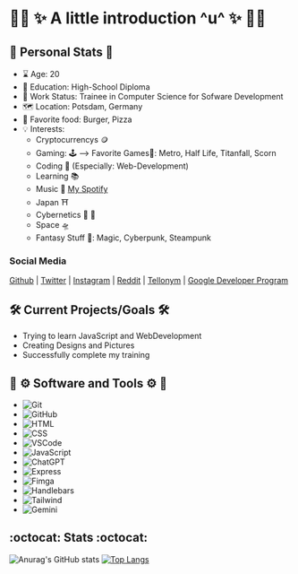 # :rainbow_flag: :sparkles: A little introduction ^u^ :sparkles: :rainbow_flag: #

:bust_in_silhouette: Personal Stats :bust_in_silhouette:
---
- :hourglass: Age: 20
- :triangular_ruler: Education: High-School Diploma
- :office: Work Status: Trainee in Computer Science for Sofware Development
- :world_map: Location: Potsdam, Germany 
- :hamburger: Favorite food: Burger, Pizza
- :bulb: Interests: 
  - Cryptocurrencys :coin:
  - Gaming: :joystick: --> Favorite Games:sparkling_heart:: Metro, Half Life, Titanfall, Scorn
  - Coding :floppy_disk: (Especially: Web-Development)
  - Learning :books:
  - Music :musical_note: [My Spotify](https://open.spotify.com/user/kuw0kbogot8n5btitqvnqv1cj)
  - Japan :shinto_shrine:
  - Cybernetics :mechanical_arm: :mechanical_leg:
  - Space :flying_saucer:
  - Fantasy Stuff :space_invader:: Magic, Cyberpunk, Steampunk

### Social Media ###
[Github](https://github.com/Dreyex) | 
[Twitter](https://twitter.com/hashtag/dreyex?src=hash&ref_src=twsrc%5Etfw) | 
[Instagram](https://www.instagram.com/dreyex/?hl=de) | 
[Reddit](https://www.reddit.com/user/Dreyex/) | 
[Tellonym](https://tellonym.me/dreyex) |
[Google Developer Program](https://g.dev/dreyex)


:hammer_and_wrench: Current Projects/Goals :hammer_and_wrench:
---
- Trying to learn JavaScript and WebDevelopment
- Creating Designs and Pictures
- Successfully complete my training

:toolbox: :gear: Software and Tools :gear: :toolbox:
---
- ![Git](https://img.shields.io/badge/-Git-black?style=flat-square&logo=git)
- ![GitHub](https://img.shields.io/badge/-GitHub-181717?style=flat-square&logo=github)
- ![HTML](https://img.shields.io/badge/-HTML-black?style=flat-square&logo=html5)
- ![CSS](https://img.shields.io/badge/CSS-black?logo=css3)
- ![VSCode](https://img.shields.io/badge/-VSCode-black?style=flat-square&logo=visual-studio-code)
- ![JavaScript](https://img.shields.io/badge/JavaScript-black?logo=JavaScript)
- ![ChatGPT](https://img.shields.io/badge/ChatGPT-black?logo=openai)
- ![Express](https://img.shields.io/badge/ExpressJS-black?logo=express&logoColor=White)
- ![Fimga](https://img.shields.io/badge/Figma-black?logo=figma)
- ![Handlebars](https://img.shields.io/badge/HandlebarsJS-black?logo=handlebarsdotjs&logoColor=orange)
- ![Tailwind](https://img.shields.io/badge/Tailwind-black?logo=Tailwindcss&logoColor=lightblue)
- ![Gemini](https://img.shields.io/badge/GeminiAI-black?logo=googlegemini&logoColor=lightblue)




:octocat: Stats :octocat:
---
![Anurag's GitHub stats](https://github-readme-stats.vercel.app/api?username=Dreyex&show_icons=true&theme=radical&rank_icon=github)
[![Top Langs](https://github-readme-stats.vercel.app/api/top-langs/?username=Dreyex&layout=donut)](https://github.com/Dreyex/github-readme-stats)


<!---
Dreyex/Dreyex is a ✨ special ✨ repository because its `README.md` (this file) appears on your GitHub profile.
You can click the Preview link to take a look at your changes.
--->
